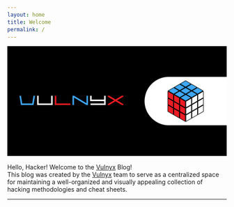 ```yaml
---
layout: home
title: Welcome
permalink: /
---
```


![Banner](assets/gitbook/images/banner.png)

Hello, Hacker! Welcome to the [Vulnyx](vulnyx.com) Blog!  
This blog was created by the [Vulnyx](vulnyx.com) team to serve as a centralized space for maintaining a well-organized and visually appealing collection of hacking methodologies and cheat sheets.



---
